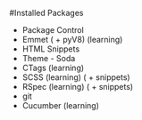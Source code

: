 #Installed Packages

* Package Control
* Emmet ( + pyV8) (learning)
* HTML Snippets
* Theme - Soda
* CTags (learning)
* SCSS (learning) ( + snippets)
* RSpec (learning) ( + snippets)
* git
* Cucumber (learning)

